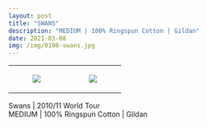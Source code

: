 ```yaml
---
layout: post
title: "SWANS"
description: "MEDIUM | 100% Ringspun Cotton | Gildan"
date: 2021-03-08
img: /img/0108-swans.jpg
---
```




<table style="width:100%;"><tr><td style="vertical-align:top;">
      <figure class="tmblr-full" data-orig-height="2048" data-orig-width="1365" data-orig-src="https://concertshirts.netlify.app/shirts/0108/0108-01.jpg"><img src="https://64.media.tumblr.com/21c35e90ddc924149fbf0dde411273c4/a8ac06430e644e49-d8/s540x810/5e5276522021fe929b8bf3819b8271f7e6ed5365.jpg" data-orig-height="2048" data-orig-width="1365" data-orig-src="https://concertshirts.netlify.app/shirts/0108/0108-01.jpg"/></figure></td>
    <td style="vertical-align:top;">
      <figure class="tmblr-full" data-orig-height="2048" data-orig-width="1365" data-orig-src="https://concertshirts.netlify.app/shirts/0108/0108-02.jpg"><img src="https://64.media.tumblr.com/ad5b329f282e2719eee17db40dcdd29e/a8ac06430e644e49-10/s540x810/bb7d305155a11a69e528cfda52f780b362471d8e.jpg" data-orig-height="2048" data-orig-width="1365" data-orig-src="https://concertshirts.netlify.app/shirts/0108/0108-02.jpg"/></figure></td>
  </tr></table><p>
  Swans | 2010/11 World Tour<br/>MEDIUM | 100% Ringspun Cotton | Gildan
</p>
